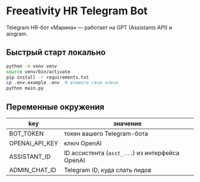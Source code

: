 
# Freeativity HR Telegram Bot

Telegram HR-бот «Марина» — работает на GPT (Assistants API) и aiogram.

## Быстрый старт локально

```bash
python -m venv venv
source venv/bin/activate
pip install -r requirements.txt
cp .env.example .env  # впишите свои ключи
python main.py
```

## Переменные окружения

| key | значение |
|-----|-----------|
| BOT_TOKEN | токен вашего Telegram-бота |
| OPENAI_API_KEY | ключ OpenAI |
| ASSISTANT_ID | ID ассистента (`asst_...`) из интерфейса OpenAI |
| ADMIN_CHAT_ID | Telegram ID, куда слать лидов |
